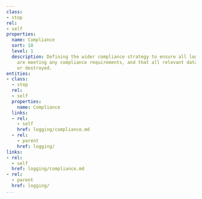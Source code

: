 ```yaml
---
class:
- stop
rel:
- self
properties:
  name: Compliance
  sort: 18
  level: 1
  description: Defining the wider compliance strategy to ensure all logging efforts
    are meeting any compliance requirements, and that all relevant data is being stored
    or destroyed.
entities:
- class:
  - stop
  rel:
  - self
  properties:
    name: Compliance
  links:
  - rel:
    - self
    href: logging/compliance.md
  - rel:
    - parent
    href: logging/
links:
- rel:
  - self
  href: logging/compliance.md
- rel:
  - parent
  href: logging/
...
```

